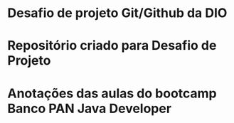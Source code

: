 # Desafio de projeto Git/Github da DIO
# Repositório criado para Desafio de Projeto
# Anotações das aulas do bootcamp Banco PAN Java Developer
